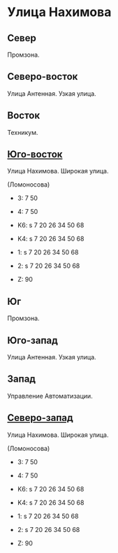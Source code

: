 # Улица Нахимова

## Север

Промзона.

## Северо-восток

Улица Антенная.
Узкая улица.

## Восток

Техникум.

## [Юго-восток](./10565090.md)

Улица Нахимова.
Широкая улица.

(Ломоносова)

* 3:    7   50
* 4:    7   50

* K6:   s
        7   20  26  34  50  68
* K4:   s
        7   20  26  34  50  68
* 1:    s
        7   20  26  34  50  68
* 2:    s
        7   20  26  34  50  68

* Z:    90

## Юг

Промзона.

## Юго-запад

Улица Антенная.
Узкая улица.

## Запад

Управление Автоматизации.

## [Северо-запад](./10560085.md)

Улица Нахимова.
Широкая улица.

(Ломоносова)

* 3:    7   50
* 4:    7   50

* K6:   s
        7   20  26  34  50  68
* K4:   s
        7   20  26  34  50  68
* 1:    s
        7   20  26  34  50  68
* 2:    s
        7   20  26  34  50  68

* Z:    90
